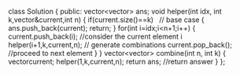 class Solution {
public:
vector<vector<int>> ans;
void helper(int idx, int k,vector<int>&current,int n)
{
if(current.size()==k)    // base case
{
ans.push_back(current);
return;
}
for(int i=idx;i<n+1;i++)
{
current.push_back(i);  //consider the current element i
helper(i+1,k,current,n); // generate combinations
current.pop_back(); //proceed to next element
}
}
vector<vector<int>> combine(int n, int k) {
vector<int>current;
helper(1,k,current,n);
return ans; //return answer
}
};